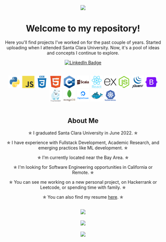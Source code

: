 <div id="header" align="center">
  <img src="https://media.giphy.com/media/iZXKuPtlTiCOJpeVMX/giphy-downsized.gif" width="150"/>
  <div id="name" align="center">
    <h1>Welcome to my repository!</h1>
  </div>
  <div id="initial-comment" align="center">
    <p>Here you'll find projects I've worked on for the past couple of years. Started uploading when I attended Santa Clara University. Now, it's a pool of ideas and concepts I continue to explore.</p>
  </div>
  <div id="badges" align="center">
    <div id="links">
      <a href="https://www.linkedin.com/in/mrioscar/">
        <img src="https://img.shields.io/badge/LinkedIn-blue?style=for-the-badge&logo=linkedin&logoColor=white" alt="LinkedIn Badge"/>
      </a>
    </div>
    <div id="profile">
      <img src="https://komarev.com/ghpvc/?username=themexpride&style=flat-square&color=blue" alt=""/>
    </div>
  </div>
  <br>
  <div id="languages" align="center">
    <img src="https://github.com/devicons/devicon/blob/master/icons/python/python-original.svg" title="Python" alt="Python" width="40" height="40"/>
    <img src="https://github.com/devicons/devicon/blob/master/icons/javascript/javascript-original.svg" title="JavaScript" alt="JavaScript" width="40" height="40"/>
    <img src="https://github.com/devicons/devicon/blob/master/icons/css3/css3-plain-wordmark.svg"  title="CSS3" alt="CSS" width="40" height="40"/>
    <img src="https://github.com/devicons/devicon/blob/master/icons/html5/html5-original.svg" title="HTML5" alt="HTML" width="40" height="40"/>
    <img src="https://github.com/devicons/devicon/blob/master/icons/cplusplus/cplusplus-original.svg"  title="C++" alt="C++" width="40" height="40"/>
    <img src="https://github.com/devicons/devicon/blob/master/icons/scala/scala-plain-wordmark.svg"  title="Scala" alt="Scala" width="40" height="40"/>
    <img src="https://github.com/devicons/devicon/blob/master/icons/react/react-original-wordmark.svg" title="React" alt="React" width="40" height="40"/>
    <img src="https://github.com/devicons/devicon/blob/master/icons/express/express-original.svg" title="Express" alt="Express" width="40" height="40"/>
    <img src="https://github.com/devicons/devicon/blob/master/icons/nodejs/nodejs-original.svg" title="NodeJS" alt="NodeJS" width="40" height="40"/>
    <img src="https://github.com/devicons/devicon/blob/master/icons/jquery/jquery-original-wordmark.svg" title="jQuery" alt="jQuery" width="40" height="40"/>
    <img src="https://github.com/devicons/devicon/blob/master/icons/bootstrap/bootstrap-original.svg" title="Bootstrap" alt="Bootstrap" width="40" height="40"/>
    <img src="https://github.com/devicons/devicon/blob/master/icons/foundation/foundation-original-wordmark.svg" title="Foundation CSS" alt="Foundation CSS" width="40" height="40"/>
    <img src="https://github.com/devicons/devicon/blob/master/icons/mongodb/mongodb-original-wordmark.svg" title="MongoDB"  alt="MongoDB" width="40" height="40"/>
    <img src="https://github.com/devicons/devicon/blob/master/icons/digitalocean/digitalocean-original-wordmark.svg" title="DigitalOcean" alt="DigitalOcean" width="40" height="40"/>
    <img src="https://github.com/devicons/devicon/blob/master/icons/docker/docker-original.svg" title="Dpcker" alt="Docker" width="40" height="40"/>
    <img src="https://github.com/devicons/devicon/blob/master/icons/kubernetes/kubernetes-plain-wordmark.svg" title="Kubernetes" alt="Kubernetes" width="40" height="40"/>
   </div>
</div>
<br>
<div id="about" align="center">
  <h2>About Me</h2>
  <div id="list">
     <p>✯ I graduated Santa Clara University in June 2022. ✯</p>
     <p>✯ I have experience with Fullstack Development, Academic Research, and emerging practices like ML development. ✯</p>
     <p>✯ I'm currently located near the Bay Area. ✯</p>
     <p>✯ I'm looking for Software Engineering opportunities in California or Remote. ✯</p>
     <p>✯ You can see me working on a new personal project, on Hackerrank or Leetcode, or spending time with family. ✯</p>
     <p>✯ You can also find my resume
      <a href="https://s3.us-west-2.amazonaws.com/secure.notion-static.com/fcf0caf8-a766-4e41-a74a-a897627fd0c3/MartinRiosCardenas__resume.pdf?X-Amz-Algorithm=AWS4-HMAC-SHA256&X-Amz-Content-Sha256=UNSIGNED-PAYLOAD&X-Amz-Credential=AKIAT73L2G45EIPT3X45%2F20221215%2Fus-west-2%2Fs3%2Faws4_request&X-Amz-Date=20221215T012002Z&X-Amz-Expires=86400&X-Amz-Signature=aedee9cb73e5666ec9e4b49d2d07f17e40709023e6b4d6596e375d59b441b7d8&X-Amz-SignedHeaders=host&response-content-disposition=filename%3D%22MartinRiosCardenas__resume.pdf%22&x-id=GetObject">here</a>. ✯
     </p>
  </div>
</div>
<br>
<div id="stats" align="center">
  <div id="stats1">
    <picture>
      <source 
        srcset="https://github-readme-stats.vercel.app/api?username=themexpride&show_icons=true&theme=dark"
        media="(prefers-color-scheme: dark)"
      />
      <source
        srcset="https://github-readme-stats.vercel.app/api?username=themexpride&show_icons=true"
        media="(prefers-color-scheme: light), (prefers-color-scheme: no-preference)"
      />
      <img src="https://github-readme-stats.vercel.app/api?username=themexpride&show_icons=true" />
    </picture>
  </div>
  <br>
  <div id="stats2">
    <picture>
      <source
        srcset="https://github-readme-streak-stats.herokuapp.com?user=themexpride&theme=dark"
        media="(prefers-color-scheme: dark)"
      />
      <img src="https://github-readme-streak-stats.herokuapp.com?user=themexpride" />
    </picture>
  </div>
  <br>
  <div id="stats3">
    <picture>
      <source
        srcset="https://github-readme-stats.vercel.app/api/top-langs/?username=themexpride&layout=compact&theme=dark"
        media="(prefers-color-scheme: dark)"
       />
      <img src="https://github-readme-stats.vercel.app/api/top-langs/?username=themexpride">
    </picture>
  </div>
</div>
